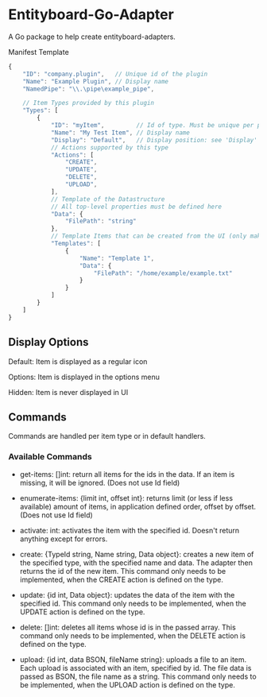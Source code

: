 # Entityboard-Go-Adapter

A Go package to help create entityboard-adapters.

Manifest Template

```js
{
    "ID": "company.plugin",   // Unique id of the plugin
    "Name": "Example Plugin", // Display name
    "NamedPipe": "\\.\pipe\example_pipe",

    // Item Types provided by this plugin
    "Types": [
        {
            "ID": "myItem",         // Id of type. Must be unique per plugin
            "Name": "My Test Item", // Display name
            "Display": "Default",   // Display position: see 'Display' section below
            // Actions supported by this type
            "Actions": [
                "CREATE",
                "UPDATE",
                "DELETE",
                "UPLOAD",
            ],
            // Template of the Datastructure
            // All top-level properties must be defined here
            "Data": {
                "FilePath": "string"
            },
            // Template Items that can be created from the UI (only makes sense with CREATE action)
            "Templates": [
                {
                    "Name": "Template 1",
                    "Data": {
                        "FilePath": "/home/example/example.txt"
                    }
                }
            ]
        }
    ]
}
```

## Display Options
Default: Item is displayed as a regular icon

Options: Item is displayed in the options menu

Hidden: Item is never displayed in UI

## Commands

Commands are handled per item type or in default handlers.

### Available Commands

- get-items: []int: return all items for the ids in the data. If an item is missing, it will be ignored.
(Does not use Id field)

- enumerate-items: {limit int, offset int}: returns limit (or less if less available) amount of items, in application defined order, offset by offset.
(Does not use Id field)

- activate: int: activates the item with the specified id. Doesn't return anything except for errors.

- create: {TypeId string, Name string, Data object}: creates a new item of the specified type, with the specified name and data. The adapter then returns the id of the new item. This command only needs to be implemented, when the CREATE action is defined on the type.

- update: {id int, Data object}: updates the data of the item with the specified id. This command only needs to be implemented, when the UPDATE action is defined on the type.

- delete: []int: deletes all items whose id is in the passed array. This command only needs to be implemented, when the DELETE action is defined on the type.

- upload: {id int, data BSON, fileName string}: uploads a file to an item. Each upload is associated with an item, specified by id. The file data is passed as BSON, the file name as a string. This command only needs to be implemented, when the UPLOAD action is defined on the type.
